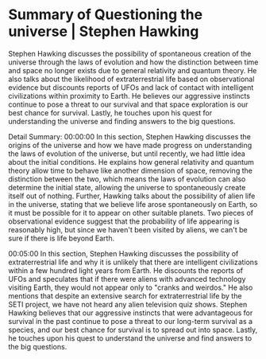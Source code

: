 # Summary of Questioning the universe | Stephen Hawking

Stephen Hawking discusses the possibility of spontaneous creation of the universe through the laws of evolution and how the distinction between time and space no longer exists due to general relativity and quantum theory. He also talks about the likelihood of extraterrestrial life based on observational evidence but discounts reports of UFOs and lack of contact with intelligent civilizations within proximity to Earth. He believes our aggressive instincts continue to pose a threat to our survival and that space exploration is our best chance for survival. Lastly, he touches upon his quest for understanding the universe and finding answers to the big questions.

Detail Summary: 
00:00:00
In this section, Stephen Hawking discusses the origins of the universe and how we have made progress on understanding the laws of evolution of the universe, but until recently, we had little idea about the initial conditions. He explains how general relativity and quantum theory allow time to behave like another dimension of space, removing the distinction between the two, which means the laws of evolution can also determine the initial state, allowing the universe to spontaneously create itself out of nothing. Further, Hawking talks about the possibility of alien life in the universe, stating that we believe life arose spontaneously on Earth, so it must be possible for it to appear on other suitable planets. Two pieces of observational evidence suggest that the probability of life appearing is reasonably high, but since we haven't been visited by aliens, we can't be sure if there is life beyond Earth.

00:05:00
In this section, Stephen Hawking discusses the possibility of extraterrestrial life and why it is unlikely that there are intelligent civilizations within a few hundred light years from Earth. He discounts the reports of UFOs and speculates that if there were aliens with advanced technology visiting Earth, they would not appear only to "cranks and weirdos." He also mentions that despite an extensive search for extraterrestrial life by the SETI project, we have not heard any alien television quiz shows. Stephen Hawking believes that our aggressive instincts that were advantageous for survival in the past continue to pose a threat to our long-term survival as a species, and our best chance for survival is to spread out into space. Lastly, he touches upon his quest to understand the universe and find answers to the big questions.

